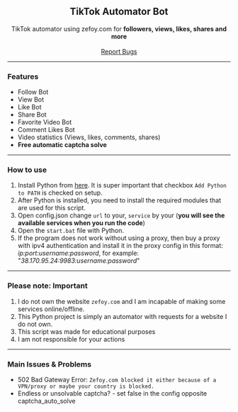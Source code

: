   <h2 align="center">TikTok Automator Bot</h3>

  <p align="center">
    TikTok automator using zefoy.com for <b>followers, views, likes, shares and more</b>
    <br />
    <br />
    <a href="https://github.com/plowside/Zefoy_TIKTOK_BOT/issues">Report Bugs</a>
    
  </p>
</div>
  
---------------------------------------

### Features
* Follow Bot
* View Bot
* Like Bot
* Share Bot
* Favorite Video Bot
* Comment Likes Bot
* Video statistics (Views, likes, comments, shares)
* **Free automatic captcha solve**

---------------------------------------

### How to use

1. Install Python from <a href="https://www.python.org/ftp/python/3.11.3/">here</a>. It is super important that checkbox `Add Python to PATH` is checked on setup.
2. After Python is installed, you need to install the required modules that are used for this script. 
3. Open config.json change `url` to your, `service` by your (**you will see the available services when you run the code**)
4. Open the `start.bat` file with Python.
5. If the program does not work without using a proxy, then buy a proxy with ipv4 authentication and install it in the proxy config in this format: _ip:port:username:password_, for example: "_38.170.95.24:9983:username:password_"


---------------------------------------
### Please note: Important
1. I do not own the website `zefoy.com` and I am incapable of making some services online/offline.
2. This Python project is simply an automator with requests for a website I do not own.
3. This script was made for educational purposes
4. I am not responsible for your actions

---------------------------------------
### Main Issues & Problems

* 502 Bad Gateway Error: `Zefoy.com blocked it either because of a VPN/proxy or maybe your country is blocked.`
* Endless or unsolvable captcha? - set false in the config opposite captcha_auto_solve
